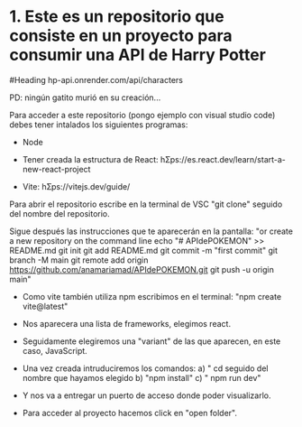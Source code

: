 # 1. Este es un repositorio que consiste en un proyecto para consumir una API de Harry Potter 
#Heading  hp-api.onrender.com/api/characters


PD: ningún gatito murió en su creación...



Para acceder a este repositorio (pongo ejemplo con visual studio code) debes tener intalados los siguientes programas: 

- Node

- Tener creada la estructura de React:
hƩps://es.react.dev/learn/start-a-new-react-project

- Vite:
hƩps://vitejs.dev/guide/


Para abrir el repositorio escribe en la terminal de VSC "git clone" seguido del nombre del repositorio.

Sigue después las instrucciones que te aparecerán en la pantalla:
"or create a new repository on the command line
echo "# APIdePOKEMON" >> README.md
git init
git add README.md
git commit -m "first commit"
git branch -M main
git remote add origin https://github.com/anamariamad/APIdePOKEMON.git
git push -u origin main"

- Como vite también utiliza npm escribimos en el terminal: "npm create vite@latest"

- Nos aparecera una lista de frameworks, elegimos react.

- Seguidamente elegiremos una "variant" de las que aparecen, en este caso, JavaScript.

- Una vez creada intruduciremos los comandos:
  a) " cd seguido del nombre que hayamos elegido
  b) "npm install"
  c) " npm run dev"

- Y nos va a entregar un puerto de acceso donde poder visualizarlo.

- Para acceder al proyecto hacemos click en "open folder".


